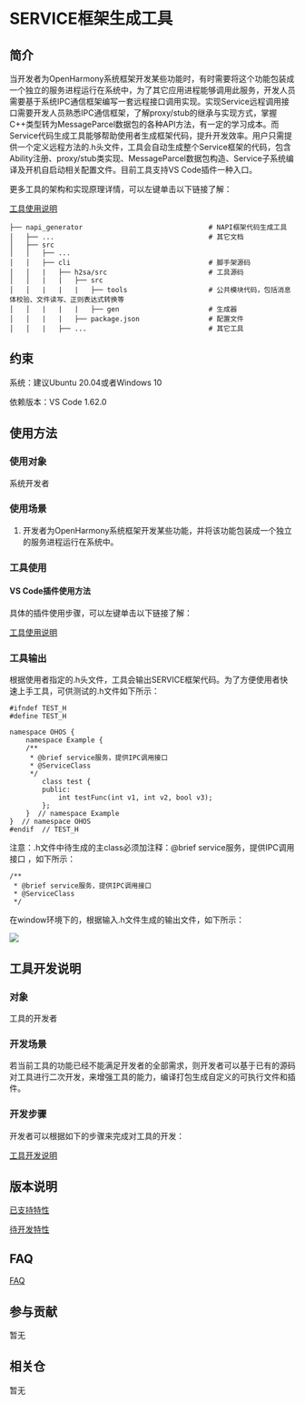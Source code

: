 # SERVICE框架生成工具

## 简介

当开发者为OpenHarmony系统框架开发某些功能时，有时需要将这个功能包装成一个独立的服务进程运行在系统中，为了其它应用进程能够调用此服务，开发人员需要基于系统IPC通信框架编写一套远程接口调用实现。实现Service远程调用接口需要开发人员熟悉IPC通信框架，了解proxy/stub的继承与实现方式，掌握C++类型转为MessageParcel数据包的各种API方法，有一定的学习成本。而Service代码生成工具能够帮助使用者生成框架代码，提升开发效率。用户只需提供一个定义远程方法的.h头文件，工具会自动生成整个Service框架的代码，包含Ability注册、proxy/stub类实现、MessageParcel数据包构造、Service子系统编译及开机自启动相关配置文件。目前工具支持VS Code插件一种入口。

更多工具的架构和实现原理详情，可以左键单击以下链接了解：

[工具使用说明](https://gitee.com/openharmony/napi_generator/tree/master/src/cli/h2sa/docs/usage/INSTRUCTION_ZH.md)

	├── napi_generator                               # NAPI框架代码生成工具
	│   ├── ...                                      # 其它文档
	│   ├── src
	│   │   ├── ...                                 
	│   │   ├── cli                                  # 脚手架源码
	│   │   |   ├── h2sa/src                         # 工具源码
	│   │   |   |   ├── src                    
	│   │   |   |   |   ├── tools                    # 公共模块代码，包括消息体校验、文件读写、正则表达式转换等
	│   │   |   |   |   ├── gen                      # 生成器
	│   │   |   |   ├── package.json                 # 配置文件
	│   │   |   ├── ...                              # 其它工具

## 约束
系统：建议Ubuntu 20.04或者Windows 10

依赖版本：VS Code 1.62.0

## 使用方法

### 使用对象

系统开发者 
### 使用场景

1) 开发者为OpenHarmony系统框架开发某些功能，并将该功能包装成一个独立的服务进程运行在系统中。

### 工具使用

#### VS Code插件使用方法

具体的插件使用步骤，可以左键单击以下链接了解：

[工具使用说明](https://gitee.com/openharmony/napi_generator/tree/master/src/vscode_plugin/h2sa/service_vs_plugin/docs/usage/INSTRUCTION_ZH.md)

### 工具输出

根据使用者指定的.h头文件，工具会输出SERVICE框架代码。为了方便使用者快速上手工具，可供测试的.h文件如下所示：

```
#ifndef TEST_H
#define TEST_H

namespace OHOS {
    namespace Example {
    /**
     * @brief service服务，提供IPC调用接口
     * @ServiceClass
     */
        class test {
        public:
            int testFunc(int v1, int v2, bool v3);
        };
    }  // namespace Example
}  // namespace OHOS
#endif  // TEST_H
```

注意：.h文件中待生成的主class必须加注释：@brief service服务，提供IPC调用接口 ，如下所示：

```
/**
 * @brief service服务，提供IPC调用接口
 * @ServiceClass
 */
```

在window环境下的，根据输入.h文件生成的输出文件，如下所示：

![](./docs/figures/service_framework.png)

## 工具开发说明

### 对象

工具的开发者

### 开发场景

若当前工具的功能已经不能满足开发者的全部需求，则开发者可以基于已有的源码对工具进行二次开发，来增强工具的能力，编译打包生成自定义的可执行文件和插件。

### 开发步骤

开发者可以根据如下的步骤来完成对工具的开发：

 [工具开发说明](https://gitee.com/openharmony/napi_generator/tree/master/src/cli/h2sa/docs/guide/h2sa_Develop_Guide.md)

## 版本说明

[已支持特性](https://gitee.com/openharmony/napi_generator/blob/master/src/cli/h2sa/docs/release-notes/Service-1.0.md)

[待开发特性](https://gitee.com/openharmony/napi_generator/blob/master/src/cli/h2sa/docs/requirement/ROADMAP_ZH.md)

## FAQ

  [FAQ](https://gitee.com/openharmony/napi_generator/tree/master/src/cli/h2sa/docs/guide/FAQ.md)

## 参与贡献

暂无

## 相关仓

暂无
